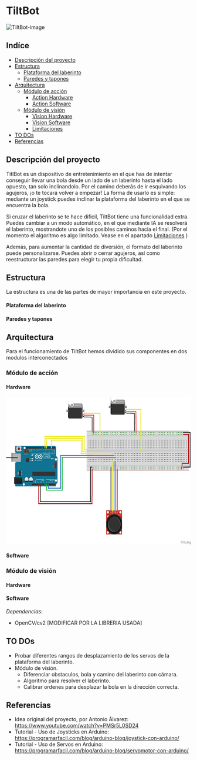 # TiltBot
![TiltBot-image](Images/TiltBot.jpg)


## Indíce
- [Descripción del proyecto](#Descripción-del-proyecto)
- [Estructura](#Estructura)
  - [Plataforma del laberinto](#Plataforma-del-laberinto)
  - [Paredes y tapones](#Paredes-y-tapones)
- [Arquitectura](#Arquitectura)
  - [Módulo de acción](#Módulo-de-acción)
    - [Action Hardware](#Action-Hardware)
    - [Action Software](#Action-Software)
  - [Módulo de visión](#Módulo-de-visión)
    - [Vision Hardware](#Vision-Hardware)
    - [Vision Software](#Vision-Software)
    - [Limitaciones](#Vision-Limitations)
- [TO DOs](#TO-DOs)
- [Referencias](#Referencias)


## Descripción del proyecto
TitlBot es un dispositivo de entretenimiento en el que has de intentar conseguir 
llevar una bola desde un lado de un laberinto hasta el lado opuesto, tan solo 
inclinandolo. Por el camino deberás de ir esquivando los agujeros, ¡o te tocará
volver a empezar!
La forma de usarlo es simple: mediante un joystick puedes inclinar la plataforma 
del laberinto en el que se encuentra la bola. 

Si cruzar el laberinto se te hace dificil, TiltBot tiene una funcionalidad extra. 
Puedes cambiar a un modo automático, en el que mediante IA 
se resolverá el laberinto, mostrandote uno de los posibles caminos hacia 
el final. (Por el momento el algoritmo es algo limitado. Vease en el apartado [Limitaciones](#Vision-Limitations) )

Además, para aumentar la cantidad de diversión, el formato del laberinto puede
personalizarse. Puedes abrir o cerrar agujeros, así como reestructurar las paredes
para elegir tu propia dificultad.


## Estructura
La estructura es una de las partes de mayor importancia en este proyecto.

#### Plataforma del laberinto

#### Paredes y tapones

####  


## Arquitectura
Para el funcionamiento de TiltBot hemos dividido sus componentes en dos modulos interconectados

### Módulo de acción
#### Hardware
<img src="Action Module/Action Module circuit v1.png" alt="Action-module-HW-components" width="600" height="400">


#### Software


### Módulo de visión
#### Hardware


#### Software
*Dependencias*:
- OpenCV/cv2 [MODIFICAR POR LA LIBRERIA USADA]

## TO DOs
- Probar diferentes rangos de desplazamiento de los servos de la plataforma del laberinto.
- Módulo de visión.
  - Diferenciar obstaculos, bola y camino del laberinto con cámara.
  - Algoritmo para resolver el laberinto.
  - Calibrar ordenes para desplazar la bola en la dirección correcta.


## Referencias
- Idea original del proyecto, por Antonio Álvarez: https://www.youtube.com/watch?v=PMSr5L0SD24
- Tutorial - Uso de Joysticks en Arduino: https://programarfacil.com/blog/arduino-blog/joystick-con-arduino/
- Tutorial - Uso de Servos en Arduino: https://programarfacil.com/blog/arduino-blog/servomotor-con-arduino/



